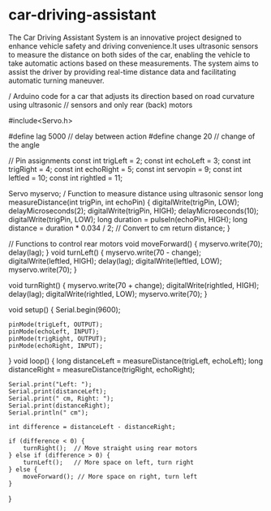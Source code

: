 # car-driving-assistant
The Car Driving Assistant System is an innovative project designed to enhance vehicle safety and driving convenience.It uses ultrasonic sensors to measure the distance on both sides of the car, enabling the vehicle to take automatic actions based on these measurements. The system aims to assist the driver by providing real-time distance data and facilitating automatic turning maneuver.


/ Arduino code for a car that adjusts its direction based on road curvature using ultrasonic
// sensors and only rear (back) motors

#include<Servo.h>

#define lag 5000 // delay between action
#define change 20 // change of the angle

// Pin assignments
const int trigLeft = 2;
const int echoLeft = 3;
const int trigRight = 4;
const int echoRight = 5;
const int servopin = 9;
const int leftled = 10;
const int rightled = 11;

Servo myservo;
/ Function to measure distance using ultrasonic sensor
long measureDistance(int trigPin, int echoPin) {
 digitalWrite(trigPin, LOW);
 delayMicroseconds(2);
 digitalWrite(trigPin, HIGH);
 delayMicroseconds(10);
 digitalWrite(trigPin, LOW);
 long duration = pulseIn(echoPin, HIGH);
 long distance = duration * 0.034 / 2; // Convert to cm
 return distance;
}

// Functions to control rear motors
void moveForward() {
 myservo.write(70);
 delay(lag);
}
void turnLeft() {
    myservo.write(70 - change);
    digitalWrite(leftled, HIGH);
    delay(lag);
    digitalWrite(leftled, LOW);
    myservo.write(70);
}

void turnRight() {
    myservo.write(70 + change);
    digitalWrite(rightled, HIGH);
    delay(lag);
    digitalWrite(rightled, LOW);
    myservo.write(70);
}

void setup() {
    Serial.begin(9600);

    pinMode(trigLeft, OUTPUT);
    pinMode(echoLeft, INPUT);
    pinMode(trigRight, OUTPUT);
    pinMode(echoRight, INPUT);
}
void loop() {
    long distanceLeft = measureDistance(trigLeft, echoLeft);
    long distanceRight = measureDistance(trigRight, echoRight);

    Serial.print("Left: ");
    Serial.print(distanceLeft);
    Serial.print(" cm, Right: ");
    Serial.print(distanceRight);
    Serial.println(" cm");

    int difference = distanceLeft - distanceRight;

    if (difference < 0) {
        turnRight();  // Move straight using rear motors
    } else if (difference > 0) {
        turnLeft();   // More space on left, turn right
    } else {
        moveForward(); // More space on right, turn left
    }
}



